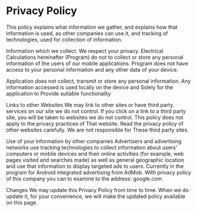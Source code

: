 # Privacy Policy
This policy explains what information we gather, and explains how that information is used, as other companies can use it, and tracking of technologies, used for collection of information.

Information which we collect.
We respect your privacy.
Electrical Calculations hereinafter (Program) do not to collect or store any personal information of the users of our mobile applications. Program does not have access to your personal information and any other data of your device.

Application does not collect, transmit or store any personal information. Any information accessed is used locally on the device and Solely for the application to Provide suitable functionality

Links to other Websites
We may link to other sites or have third party services on our site we do not control. If you click on a link to a third party site, you will be taken to websites we do not control. This policy does not apply to the privacy practices of That website. Read the privacy policy of other websites carefully. We are not responsible for These third party sites.

Use of your information by other companies
Advertisers and advertising networks use tracking technologies to collect information about users' computers or mobile devices and their online activities (for example, web pages visited and searches made) as well as general geographic location and use that information to display targeted ads to users. Currently in the program for Android integrated advertising from AdMob. With privacy policy of this company you can to examine to the address: google.com

Changes
We may update this Privacy Policy from time to time. When we do update it, for your convenience, we will make the updated policy available on this page.
